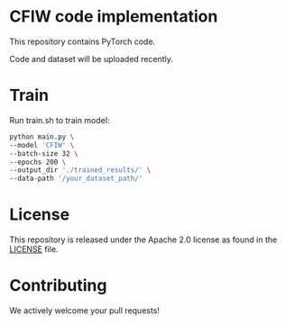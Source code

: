 # CFIW code implementation

This repository contains PyTorch code.

Code and dataset will be uploaded recently.

# Train

Run train.sh to train model:

```bash
python main.py \
--model 'CFIW' \
--batch-size 32 \
--epochs 200 \
--output_dir './trained_results/' \
--data-path '/your_dataset_path/'
```

# License
This repository is released under the Apache 2.0 license as found in the [LICENSE](LICENSE) file.

# Contributing
We actively welcome your pull requests! 

